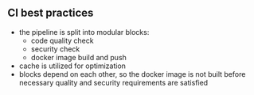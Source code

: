 ## CI best practices
* the pipeline is split into modular blocks:
    * code quality check
    * security check
    * docker image build and push
* cache is utilized for optimization
* blocks depend on each other, so the docker image is not built before necessary quality and security
  requirements are satisfied 
